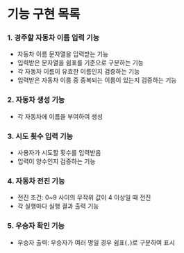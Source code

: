 # 기능 구현 목록

### 1. 경주할 자동차 이름 입력 기능
- 자동차 이름 문자열을 입력받는 기능
- 입력받은 문자열을 쉼표를 기준으로 구분하는 기능
- 각 자동차 이름이 유효한 이름인지 검증하는 기능
- 입력받은 자동차 이름 중 중복되는 이름이 있는지 검증하는 기능

### 2. 자동차 생성 기능
- 각 자동차에 이름을 부여하여 생성

### 3. 시도 횟수 입력 기능
- 사용자가 시도할 횟수를 입력받음
- 입력이 양수인지 검증하는 기능

### 4. 자동차 전진 기능
- 전진 조건: 0~9 사이의 무작위 값이 4 이상일 때 전진
- 각 실행마다 실행 결과 출력 기능

### 5. 우승자 확인 기능
- 우승자 출력: 우승자가 여러 명일 경우 쉼표(`,`)로 구분하여 표시
